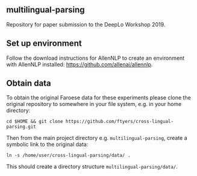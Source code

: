 ## multilingual-parsing
Repository for paper submission to the DeepLo Workshop 2019. 

## Set up environment
Follow the download instructions for AllenNLP to create an environment with AllenNLP installed: https://github.com/allenai/allennlp.

## Obtain data
To obtain the original Faroese data for these experiments please clone the original repository to somewhere in your file system, e.g. in your home directory:

`cd $HOME && git clone https://github.com/ftyers/cross-lingual-parsing.git`

Then from the main project directory e.g. `multilingual-parsing`, create a symbolic link to the original data:

`ln -s /home/user/cross-lingual-parsing/data/ .`

This should create a directory structure `multilingual-parsing/data/`.

